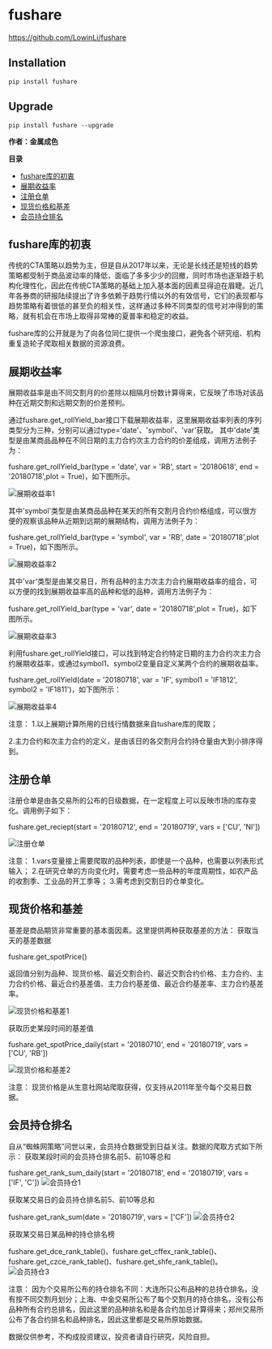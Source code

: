 # fushare
https://github.com/LowinLi/fushare

Installation
--------------
    pip install fushare

Upgrade
---------------
    pip install fushare --upgrade


**作者：金属成色**

**目录**
- [fushare库的初衷](#fushare库的初衷)
- [展期收益率](#展期收益率)
- [注册仓单](#注册仓单)
- [现货价格和基差](#现货价格和基差)
- [会员持仓排名](#会员持仓排名)



## fushare库的初衷

传统的CTA策略以趋势为主，但是自从2017年以来，无论是长线还是短线的趋势策略都受制于商品波动率的降低，面临了多多少少的回撤，同时市场也逐渐趋于机构化理性化，因此在传统CTA策略的基础上加入基本面的因素显得迫在眉睫。近几年各券商的研报陆续提出了许多依赖于趋势行情以外的有效信号，它们的表现都与趋势策略有着很低的甚至负的相关性，这样通过多种不同类型的信号对冲得到的策略，就有机会在市场上取得非常棒的夏普率和稳定的收益。

fushare库的公开就是为了向各位同仁提供一个爬虫接口，避免各个研究组、机构重复造轮子爬取相关数据的资源浪费。


## 展期收益率
展期收益率是由不同交割月的价差除以相隔月份数计算得来，它反映了市场对该品种在近期交割和远期交割的价差预判。

通过fushare.get_rollYield_bar接口下载展期收益率，这里展期收益率列表的序列类型分为三种，分别可以通过type='date'、'symbol'、'var'获取。
其中'date'类型是由某商品品种在不同日期的主力合约次主力合约的价差组成，调用方法例子为：

fushare.get_rollYield_bar(type = 'date', var = 'RB', start = '20180618', end = '20180718',plot = True)，如下图所示。

![展期收益率1](http://m.qpic.cn/psb?/V12c0Jww0zKwzz/5*I5BdC65qlzua*UdvH8RLnUqlxUPZac.zFZudbuu70!/b/dEcBAAAAAAAA&bo=6gIZAQAAAAADB9I!&rf=viewer_4)


其中'symbol'类型是由某商品品种在某天的所有交割月合约价格组成，可以很方便的观察该品种从近期到远期的展期结构，调用方法例子为：

fushare.get_rollYield_bar(type = 'symbol', var = 'RB', date = '20180718',plot = True)，如下图所示。

![展期收益率2](http://m.qpic.cn/psb?/V12c0Jww0zKwzz/C4uCfCH4GmrJZIuM5bh4UxXIZVybLVQ1fg5PjxNRC4U!/b/dDEBAAAAAAAA&bo=3AIqAQAAAAADB9c!&rf=viewer_4)


其中'var'类型是由某交易日，所有品种的主力次主力合约展期收益率的组合，可以方便的找到展期收益率高的品种和低的品种，调用方法例子为：

fushare.get_rollYield_bar(type = 'var', date = '20180718',plot = True)，如下图所示。

![展期收益率3](http://m.qpic.cn/psb?/V12c0Jww0zKwzz/A7sWrX8pHdkmNybpwx.qziH0pjFvl9ZDh7e1W8olQo8!/b/dDIBAAAAAAAA&bo=zAIxAQAAAAADB9w!&rf=viewer_4)


利用fushare.get_rollYield接口，可以找到特定合约特定日期的主力合约次主力合约展期收益率，或通过symbol1、symbol2变量自定义某两个合约的展期收益率。


fushare.get_rollYield(date = '20180718', var = 'IF', symbol1 = 'IF1812', symbol2 = 'IF1811')，如下图所示：

![展期收益率4](http://m.qpic.cn/psb?/V12c0Jww0zKwzz/sbBvkU.BCNWrQfDLkBL918x2*0j1QTbzXhjIP4rg5Ec!/b/dC0BAAAAAAAA&bo=VgRKAAAAAAADBzo!&rf=viewer_4)


注意：
1.以上展期计算所用的日线行情数据来自tushare库的爬取；

2.主力合约和次主力合约的定义，是由该日的各交割月合约持仓量由大到小排序得到。


## 注册仓单
注册仓单是由各交易所的公布的日级数据，在一定程度上可以反映市场的库存变化。调用例子如下：

fushare.get_reciept(start = '20180712', end = '20180719', vars = ['CU', 'NI'])

![注册仓单](http://m.qpic.cn/psb?/V12c0Jww0zKwzz/cOYxMVta6Ylp87IskIjwOG6nkkMJQ1HJ7HggCSgafog!/b/dDABAAAAAAAA&bo=WARNAgAAAAADBzE!&rf=viewer_4)

注意：
1.vars变量接上需要爬取的品种列表，即使是一个品种，也需要以列表形式输入；
2.在研究仓单的方向变化时，需要考虑一些品种的年度周期性，如农产品的收割季、工业品的开工季等；
3.需考虑到交割日的仓单变化。


## 现货价格和基差
基差是商品期货非常重要的基本面因素。这里提供两种获取基差的方法：
获取当天的基差数据

fushare.get_spotPrice()

返回值分别为品种、现货价格、最近交割合约、最近交割合约价格、主力合约、主力合约价格、最近合约基差值、主力合约基差值、最近合约基差率、主力合约基差率。


![现货价格和基差1](http://m.qpic.cn/psb?/V12c0Jww0zKwzz/1yzlLTNuEb9MlS7Hf5aCd4SnzyyuJ7yMsrN8SVM3o.o!/b/dEUBAAAAAAAA&bo=9QIeAgAAAAADJ.k!&rf=viewer_4)


获取历史某段时间的基差值

fushare.get_spotPrice_daily(start = '20180710', end = '20180719', vars = ['CU', 'RB'])

![现货价格和基差2](http://m.qpic.cn/psb?/V12c0Jww0zKwzz/4MI.i0EOyN7EfQP2saeb0NAOmrIldZbSrEMCaf4b2.0!/b/dDABAAAAAAAA&bo=nwLbAQAAAAADB2U!&rf=viewer_4)


注意：
现货价格是从生意社网站爬取获得，仅支持从2011年至今每个交易日数据。


## 会员持仓排名
自从“蜘蛛网策略”问世以来，会员持仓数据受到日益关注。数据的爬取方式如下所示：
获取某段时间的会员持仓排名前5、前10等总和

fushare.get_rank_sum_daily(start = '20180718', end = '20180719', vars = ['IF', 'C'])
![会员持仓1](http://m.qpic.cn/psb?/V12c0Jww0zKwzz/10ILkxJYpz7G7WGpnWI1yLlk0jGDzgjoNOsttgwcWd0!/b/dFUAAAAAAAAA&bo=dQPAAQAAAAADB5U!&rf=viewer_4)

获取某交易日的会员持仓排名前5、前10等总和

fushare.get_rank_sum(date = '20180719', vars = ['CF'])
![会员持仓2](http://m.qpic.cn/psb?/V12c0Jww0zKwzz/bqwB8l7lgM9bIVEak7zYL7NjO8oOmFIvAMI9x*lBIGY!/b/dEYBAAAAAAAA&bo=vwMYAQAAAAADB4c!&rf=viewer_4)

获取某交易日某品种的持仓排名榜

fushare.get_dce_rank_table()、fushare.get_cffex_rank_table()、fushare.get_czce_rank_table()、fushare.get_shfe_rank_table()。
![会员持仓3](http://m.qpic.cn/psb?/V12c0Jww0zKwzz/O905N6vk7SFlQlnPfaFJEZi2qTFUOl.7OKXIGmBeWm8!/b/dFoAAAAAAAAA&bo=pgM8AQAAAAADB7o!&rf=viewer_4)

注意：
因为个交易所公布的持仓排名不同：大连所只公布品种的总持仓排名，没有按不同交割月划分；上海、中金交易所公布了每个交割月的持仓排名，没有公布品种所有合约总排名，因此这里的品种排名和是各合约加总计算得来；郑州交易所公布了各合约排名和品种排名，因此这里都是交易所原始数据。

数据仅供参考，不构成投资建议，投资者请自行研究，风险自担。

